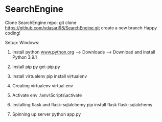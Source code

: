 # SearchEngine

Clone SearchEngine repo:
    git clone https://github.com/vdasari98/SearchEngine.git
    create a new branch
    Happy coding!

Setup:
Windows:
1. Install python
    www.python.org --> Downloads --> Download and install Python 3.9.1

2. Install pip
    py get-pip.py

3. Install virtualenv
    pip install virtualenv

4. Creating virtualenv
    virtual env

5. Activate env
    .\env\Scripts\activate

6. Installing flask and flask-sqlalchemy
    pip install flask flask-sqlalchemy

7. Spinning up server
    python app.py